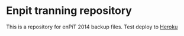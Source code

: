 Enpit tranning repository
=========================
This is a repository for enPiT 2014 backup files.
Test deploy to [Heroku](http://testrakutenenpit.herokuapp.com)
